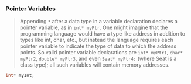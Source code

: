 

### Pointer Variables

> Appending `*` after a data type in a variable declaration declares a pointer variable, as in `int* myPtr`. One might imagine that the programming language would have a type like address in addition to types like int, char, etc., but instead the language requires each pointer variable to indicate the type of data to which the address points. So valid pointer variable declarations are `int* myPtr1`, `char* myPtr2`, `double* myPtr3`, and even `Seat* myPtr4;` (where Seat is a class type); all such variables will contain memory addresses.

```cpp
int* myInt;
```
